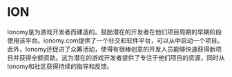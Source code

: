 # 

# ION

Ionomy是为游戏开发者而建造的。鼓励潜在的开发者在他们项目周期的早期阶段使用该平台。ionomy.com提供了一个社交和软件平台，可以从中启动一个项目。此外，Ionomy还促进了众筹活动，使得有很棒创意的开发人员能够快速获得新项目并获得全额资助。这为潜在的游戏开发者提供了专注于他们项目的资源，同时从Ionomy和社区获得持续的指导和反馈。



